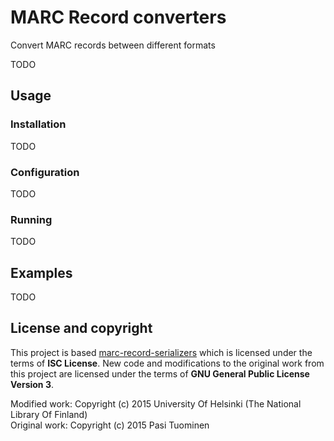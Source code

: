 # MARC Record converters

Convert MARC records between different formats

TODO

## Usage

### Installation

TODO

### Configuration

TODO

### Running

TODO

## Examples

TODO

## License and copyright

This project is based [marc-record-serializers](https://github.com/petuomin/marc-record-serializers) which is licensed under the terms of **ISC License**. New code and modifications to the original work from this project are licensed under the terms of **GNU General Public License Version 3**.

Modified work: Copyright (c) 2015 University Of Helsinki (The National Library Of Finland)  
Original work: Copyright (c) 2015 Pasi Tuominen
